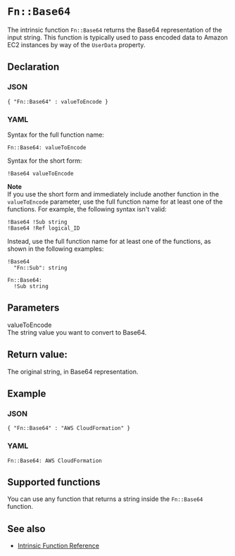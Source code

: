 # `Fn::Base64`<a name="intrinsic-function-reference-base64"></a>

The intrinsic function `Fn::Base64` returns the Base64 representation of the input string\. This function is typically used to pass encoded data to Amazon EC2 instances by way of the `UserData` property\.

## Declaration<a name="w8918ab1c33c28c12b5"></a>

### JSON<a name="intrinsic-function-reference-base64-syntax.json"></a>

```
{ "Fn::Base64" : valueToEncode }
```

### YAML<a name="intrinsic-function-reference-base64-syntax.yaml"></a>

Syntax for the full function name:

```
Fn::Base64: valueToEncode
```

Syntax for the short form:

```
!Base64 valueToEncode
```

**Note**  
If you use the short form and immediately include another function in the `valueToEncode` parameter, use the full function name for at least one of the functions\. For example, the following syntax isn't valid:  

```
!Base64 !Sub string
!Base64 !Ref logical_ID
```
Instead, use the full function name for at least one of the functions, as shown in the following examples:  

```
!Base64
  "Fn::Sub": string

Fn::Base64:
  !Sub string
```

## Parameters<a name="w8918ab1c33c28c12b7"></a>

valueToEncode  
The string value you want to convert to Base64\.

## Return value:<a name="w8918ab1c33c28c12b9"></a>

The original string, in Base64 representation\.

## Example<a name="w8918ab1c33c28c12c11"></a>

### JSON<a name="intrinsic-function-reference-base64-example.json"></a>

```
{ "Fn::Base64" : "AWS CloudFormation" }
```

### YAML<a name="intrinsic-function-reference-base64-example.yaml"></a>

```
Fn::Base64: AWS CloudFormation
```

## Supported functions<a name="w8918ab1c33c28c12c13"></a>

You can use any function that returns a string inside the `Fn::Base64` function\.

## See also<a name="w8918ab1c33c28c12c15"></a>
+ [Intrinsic Function Reference](intrinsic-function-reference.md)